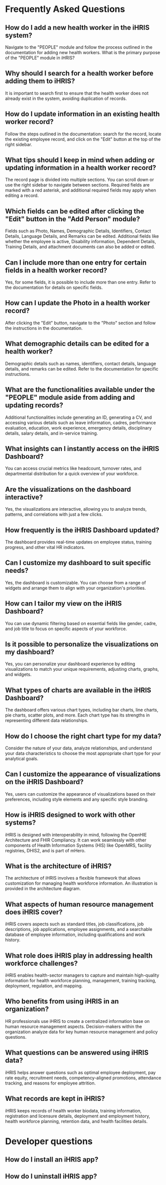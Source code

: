 # Frequently Asked Questions

## How do I add a new health worker in the iHRIS system?

Navigate to the "PEOPLE" module and follow the process outlined in the documentation for adding new health workers.
What is the primary purpose of the "PEOPLE" module in iHRIS?

## Why should I search for a health worker before adding them to iHRIS?

It is important to search first to ensure that the health worker does not already exist in the system, avoiding duplication of records.

## How do I update information in an existing health worker record?

Follow the steps outlined in the documentation: search for the record, locate the existing employee record, and click on the "Edit" button at the top of the right sidebar.

## What tips should I keep in mind when adding or updating information in a health worker record?

The record page is divided into multiple sections. You can scroll down or use the right sidebar to navigate between sections. Required fields are marked with a red asterisk, and additional required fields may apply when editing a record.

## Which fields can be edited after clicking the "Edit" button in the "Add Person" module?

Fields such as Photo, Names, Demographic Details, Identifiers, Contact Details, Language Details, and Remarks can be edited. Additional fields like whether the employee is active, Disability information, Dependent Details, Training Details, and attachment documents can also be added or edited.
## Can I include more than one entry for certain fields in a health worker record?

Yes, for some fields, it is possible to include more than one entry. Refer to the documentation for details on specific fields.

## How can I update the Photo in a health worker record?

After clicking the "Edit" button, navigate to the "Photo" section and follow the instructions in the documentation.

## What demographic details can be edited for a health worker?

Demographic details such as names, identifiers, contact details, language details, and remarks can be edited. Refer to the documentation for specific instructions.

## What are the functionalities available under the "PEOPLE" module aside from adding and updating records?

Additional functionalities include generating an ID, generating a CV, and accessing various details such as leave information, cadres, performance evaluation, education, work experience, emergency details, disciplinary details, salary details, and in-service training.

## What insights can I instantly access on the iHRIS Dashboard?

You can access crucial metrics like headcount, turnover rates, and departmental distribution for a quick overview of your workforce.
## Are the visualizations on the dashboard interactive?

Yes, the visualizations are interactive, allowing you to analyze trends, patterns, and correlations with just a few clicks.
## How frequently is the iHRIS Dashboard updated?

The dashboard provides real-time updates on employee status, training progress, and other vital HR indicators.
## Can I customize my dashboard to suit specific needs?

Yes, the dashboard is customizable. You can choose from a range of widgets and arrange them to align with your organization's priorities.

## How can I tailor my view on the iHRIS Dashboard?

You can use dynamic filtering based on essential fields like gender, cadre, and job title to focus on specific aspects of your workforce.
## Is it possible to personalize the visualizations on my dashboard?

Yes, you can personalize your dashboard experience by editing visualizations to match your unique requirements, adjusting charts, graphs, and widgets.
## What types of charts are available in the iHRIS Dashboard?

The dashboard offers various chart types, including bar charts, line charts, pie charts, scatter plots, and more. Each chart type has its strengths in representing different data relationships. 
## How do I choose the right chart type for my data?

Consider the nature of your data, analyze relationships, and understand your data characteristics to choose the most appropriate chart type for your analytical goals.

## Can I customize the appearance of visualizations on the iHRIS Dashboard?

Yes, users can customize the appearance of visualizations based on their preferences, including style elements and any specific style branding.

## How is iHRIS designed to work with other systems?

iHRIS is designed with interoperability in mind, following the OpenHIE Architecture and FHIR Compliancy. It can work seamlessly with other components of Health Information Systems (HIS) like OpenMRS, facility registries, DHIS2, and is part of mHero.

## What is the architecture of iHRIS?

The architecture of iHRIS involves a flexible framework that allows customization for managing health workforce information. An illustration is provided in the architecture diagram.

## What aspects of human resource management does iHRIS cover?

iHRIS covers aspects such as standard titles, job classifications, job descriptions, job applications, employee assignments, and a searchable database of employee information, including qualifications and work history.
## What role does iHRIS play in addressing health workforce challenges?

iHRIS enables health-sector managers to capture and maintain high-quality information for health workforce planning, management, training tracking, deployment, regulation, and mapping.

## Who benefits from using iHRIS in an organization?

HR professionals use iHRIS to create a centralized information base on human resource management aspects. Decision-makers within the organization analyze data for key human resource management and policy questions.

## What questions can be answered using iHRIS data?

iHRIS helps answer questions such as optimal employee deployment, pay rate equity, recruitment needs, competency-aligned promotions, attendance tracking, and reasons for employee attrition.

## What records are kept in iHRIS?

iHRIS keeps records of health worker biodata, training information, registration and licensure details, deployment and employment history, health workforce planning, retention data, and health facilities details.


# Developer questions 

## How do I install an iHRIS app?

## How do I uninstall iHRIS app?




